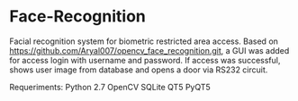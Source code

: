 # Face-Recognition
Facial recognition system for biometric restricted area access. 
Based on https://github.com/Aryal007/opencv_face_recognition.git, a GUI was added for access login with username and password. If access was successful, shows user image from database and opens a door via RS232 circuit.

Requeriments:
Python 2.7
OpenCV
SQLite
QT5
PyQT5
